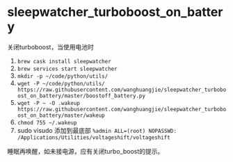 # sleepwatcher_turboboost_on_battery
关闭turboboost，当使用电池时


1. ```brew cask install sleepwatcher```
2. ```brew services start sleepwatcher```
3. ```mkdir -p ~/code/python/utils/```
4. ```wget -P ~/code/python/utils/ https://raw.githubusercontent.com/wanghuangjie/sleepwatcher_turboboost_on_battery/master/boostoff_battery.py```
5. ```wget -P ~ -O .wakeup https://raw.githubusercontent.com/wanghuangjie/sleepwatcher_turboboost_on_battery/master/wakeup```
6. ```chmod 755 ~/.wakeup```
7. sudo visudo 添加到最底部
   ```%admin ALL=(root) NOPASSWD: /Applications/Utilities/voltageshift/voltageshift```


睡眠再唤醒，如未接电源，应有关闭turbo_boost的提示。
